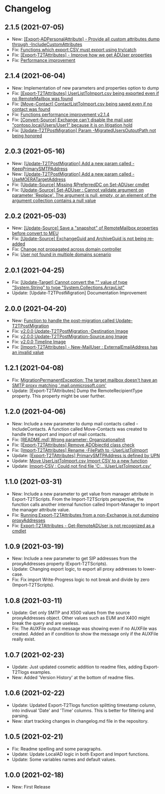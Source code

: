 ﻿# Changelog

## 2.1.5 (2021-07-05)
- New: [[Export-ADPersonalAttribute] - Provide all custom attributes dump through -IncludeCustomAttributes](https://github.com/SignorelliDenis/T2TScripts/issues/63)
- Fix: [Functions which export CSV must export using try/catch](https://github.com/SignorelliDenis/T2TScripts/issues/64)
- Fix: [[Export-T2TAttributes] - Improve how we get ADUser properties](https://github.com/SignorelliDenis/T2TScripts/issues/62)
- Fix: [Performance improvement](https://github.com/SignorelliDenis/T2TScripts/issues/61)

## 2.1.4 (2021-06-04)
- New: Implementation of new parameters and properties option to dump
- Fix: [[Export-T2TAttributes] UserListToImport.csv being exported even if no RemoteMailbox was found](https://github.com/SignorelliDenis/T2TScripts/issues/59)
- Fix: [[Move-Contact] ContactListToImport.csv being saved even if no contact was found](https://github.com/SignorelliDenis/T2TScripts/issues/58)
- Fix: [Functions performance improvement v2.1.4](https://github.com/SignorelliDenis/T2TScripts/issues/56)
- Fix: [[Convert-Source] Exchange can't disable the mail user "contoso.local/Users/User1" because it is on litigation hold](https://github.com/SignorelliDenis/T2TScripts/issues/55)
- Fix: [[Update-T2TPostMigration] Param -MigratedUsersOutputPath not being honored](https://github.com/SignorelliDenis/T2TScripts/issues/54)

## 2.0.3 (2021-05-16)
- New: [[Update-T2TPostMigration] Add a new param called -KeepPrimarySMTPAddress](https://github.com/SignorelliDenis/T2TScripts/issues/49)
- New: [[Update-T2TPostMigration] Add a new param called -UseMOERATargetAddress](https://github.com/SignorelliDenis/T2TScripts/issues/51)
- Fix: [[Update-Source] Missing $PreferredDC on Set-ADUser cmdlet](https://github.com/SignorelliDenis/T2TScripts/issues/48)
- Fix: [[Update-Source] Set-ADUser : Cannot validate argument on parameter 'Replace'. The argument is null, empty, or an element of the argument collection contains a null value](https://github.com/SignorelliDenis/T2TScripts/issues/50)

## 2.0.2 (2021-05-03)
- New: [[Update-Source] Save a "snapshot" of RemoteMailbox properties before convert to MEU](https://github.com/SignorelliDenis/T2TScripts/issues/46)
- Fix: [[Update-Source] ExchangeGuid and ArchiveGuid is not being re-added](https://github.com/SignorelliDenis/T2TScripts/issues/45)
- Fix: [Change not propagated across domain controller](https://github.com/SignorelliDenis/T2TScripts/issues/44)
- Fix: [User not found in multiple domains scenario](https://github.com/SignorelliDenis/T2TScripts/issues/43)

## 2.0.1 (2021-04-25)
- Fix: [[Update-Target] Cannot convert the "" value of type "System.String" to type "System.Collections.ArrayList"](https://github.com/SignorelliDenis/T2TScripts/issues/41)
- Update: [Update-T2TPostMigration] Documentation Improvement

## 2.0.0 (2021-04-20)
- New: [Function to handle the post-migration called Update-T2TPostMigration](/T2TScripts/functions/Update-T2TPostMigration.md)
- Fix: [v2.0.0 Update-T2TPostMigration -Destination Image](https://github.com/SignorelliDenis/T2TScripts/issues/36)
- Fix: [v2.0.0 Update-T2TPostMigration-Source.png Image](https://github.com/SignorelliDenis/T2TScripts/issues/37)
- Fix: [v2.0.0 Timeline Image](https://github.com/SignorelliDenis/T2TScripts/issues/35)
- Fix: [[Import-T2TAttributes] - New-MailUser : ExternalEmailAddress has an invalid value](https://github.com/SignorelliDenis/T2TScripts/issues/34)

## 1.2.1 (2021-04-08)
- Fix: [MigrationPermanentException: The target mailbox doesn't have an SMTP proxy matching '.mail.onmicrosoft.com'](https://github.com/SignorelliDenis/T2TScripts/issues/30)
- Update: [Export-T2TAttributes] Dump the RemoteRecipientType property. This property might be user further.

## 1.2.0 (2021-04-06)
- New: Include a new parameter to dump mail contacts called -IncludeContacts. A function called Move-Contacts was created to handle the export and import of mail contacts.
- Fix: [[README.md] Wrong parameter: OrganizationalInit](https://github.com/SignorelliDenis/T2TScripts/issues/27)
- Fix: [[Export-T2TAttributes] Remove ADObjectId class check](https://github.com/SignorelliDenis/T2TScripts/issues/26)
- Fix: [[Import-T2TAttributes] Rename -FilePath to -UserListToImport](https://github.com/SignorelliDenis/T2TScripts/issues/24)
- Update: [[Export-T2TAttributes] PrimarySMTPAddress is defined by UPN](https://github.com/SignorelliDenis/T2TScripts/issues/25)
- Update: [Move UserListToImport.csv Import CSV to a new function](https://github.com/SignorelliDenis/T2TScripts/issues/23)
- Update: [Import-CSV : Could not find file 'C:\...\UserListToImport.csv'](https://github.com/SignorelliDenis/T2TScripts/issues/22)

## 1.1.0 (2021-03-31)
- New: Include a new parameter to get value from manager attribute in Export-T2TScripts. From the Import-T2TScripts perspective, the function calls another internal function called Import-Manager to import the manager attribute value.
- Fix: [Running Export-T2TAttributes from a non-Exchange is not dumping proxyAddresses](https://github.com/SignorelliDenis/T2TScripts/issues/19)
- Fix: [Export-T2TAttributes - Get-RemoteADUser is not recognized as a cmdlet](https://github.com/SignorelliDenis/T2TScripts/issues/18)

## 1.0.9 (2021-03-19)
- New: Include a new parameter to get SIP addresses from the proxyAddresses property (Export-T2TScripts).
- Update: Changing export logic, to export all proxy addresses to lower-case.
- Fix: Fix import Write-Progress logic to not break and divide by zero (Import-T2TScripts).

## 1.0.8 (2021-03-11)
- Update: Get only SMTP and X500 values from the source proxyAddresses object. Other values such as EUM and X400 might break the query and are useless.
- Fix: The AUXFile output message was showing even if no AUXFile was created. Added an if condition to show the message only if the AUXFile really exist.

## 1.0.7 (2021-02-23)
 - Update: Just updated cosmetic addition to readme files, adding Export-T2Tlogs examples.
 - New: Added 'Version History' at the bottom of readme files.

## 1.0.6 (2021-02-22)
 - Update: Updated Export-T2Tlogs function splitting timestamp column, into indivual 'Date' and 'Time' columns. This is better for filtering and parsing.
 - New: start tracking changes in changelog.md file in the repository.

## 1.0.5 (2021-02-21)
 - Fix: Readme spelling and some paragraphs.
 - Update: Update LocalAD logic in both Export and Import functions.
 - Update: Some variables names and default values.

## 1.0.0 (2021-02-18)
 - New: First Release